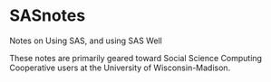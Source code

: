 # SASnotes
Notes on Using SAS, and using SAS Well

These notes are primarily geared toward Social Science Computing Cooperative users at the University of Wisconsin-Madison.
